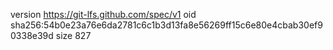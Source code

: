 version https://git-lfs.github.com/spec/v1
oid sha256:54b0e23a76e6da2781c6c1b3d13fa8e56269ff15c6e80e4cbab30ef90338e39d
size 827
